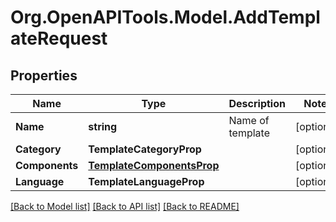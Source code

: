 # Org.OpenAPITools.Model.AddTemplateRequest

## Properties

Name | Type | Description | Notes
------------ | ------------- | ------------- | -------------
**Name** | **string** | Name of template | [optional] 
**Category** | **TemplateCategoryProp** |  | [optional] 
**Components** | [**TemplateComponentsProp**](TemplateComponentsProp.md) |  | [optional] 
**Language** | **TemplateLanguageProp** |  | [optional] 

[[Back to Model list]](../README.md#documentation-for-models) [[Back to API list]](../README.md#documentation-for-api-endpoints) [[Back to README]](../README.md)

